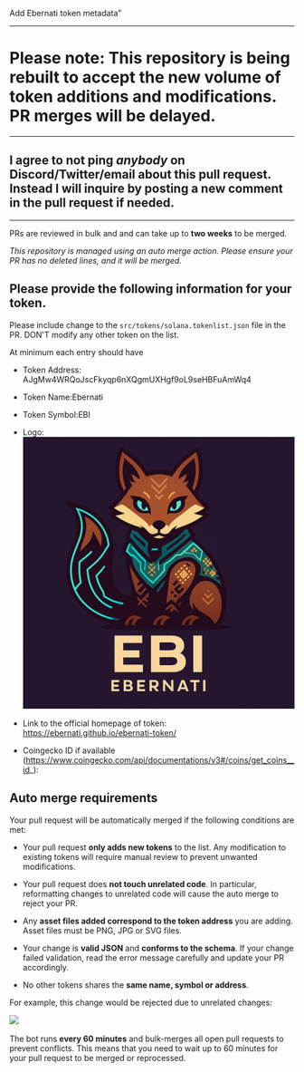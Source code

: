 Add Ebernati token metadata”

---
# Please note: This repository is being rebuilt to accept the new volume of token additions and modifications. PR merges will be delayed.
---

## I agree to not ping _anybody_ on Discord/Twitter/email about this pull request. Instead I will inquire by posting a new comment in the pull request if needed.

---

PRs are reviewed in bulk and and can take up to **two weeks** to be merged.

_This repository is managed using an auto merge action. Please ensure your PR has no deleted lines, and it will be merged._

## **Please provide the following information for your token.**

Please include change to the `src/tokens/solana.tokenlist.json` file in the PR.
DON'T modify any other token on the list.

At minimum each entry should have

- Token Address: AJgMw4WRQoJscFkyqp6nXQgmUXHgf9oL9seHBFuAmWq4
- Token Name:Ebernati
- Token Symbol:EBI
- Logo: 
![](https://github.com/ebernati/token-list/blob/8ffb1aae09cbcf89b33bbe9ee20210c5982ca970/assets/mainnet/BE183A50-6F42-421C-AC45-1266DEDCDC24.png)

- Link to the official homepage of token: https://ebernati.github.io/ebernati-token/
- Coingecko ID if available (https://www.coingecko.com/api/documentations/v3#/coins/get_coins__id_):

## Auto merge requirements

Your pull request will be automatically merged if the following conditions are met:

- Your pull request **only adds new tokens** to the list. Any modification to existing
  tokens will require manual review to prevent unwanted modifications.

- Your pull request does **not touch unrelated code**. In particular, reformatting changes to unrelated
  code will cause the auto merge to reject your PR.

- Any **asset files added correspond to the token address** you are adding. Asset files
  must be PNG, JPG or SVG files.

- Your change is **valid JSON** and **conforms to the schema**. If your change failed validation,
  read the error message carefully and update your PR accordingly.

- No other tokens shares the **same name, symbol or address**.

For example, this change would be rejected due to unrelated changes:

<img src=https://i.imgur.com/qB9RNO4.png width=600px>

The bot runs **every 60 minutes** and bulk-merges all open pull requests to prevent conflicts.
This means that you need to wait up to 60 minutes for your pull request to be merged or reprocessed.
